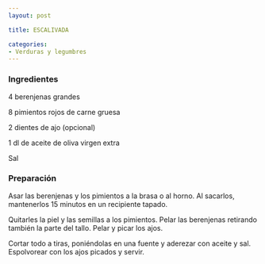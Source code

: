 ```yaml
---
layout: post

title: ESCALIVADA

categories:
- Verduras y legumbres
---
```

<h3>Ingredientes</h3>

4 berenjenas grandes

8 pimientos rojos de carne gruesa

2 dientes de ajo (opcional)

1 dl de aceite de oliva virgen extra

Sal

<h3>Preparación</h3>

Asar las berenjenas y los pimientos a la brasa o al horno. Al sacarlos, mantenerlos 15 minutos en un recipiente tapado.

Quitarles la piel y las semillas a los pimientos. Pelar las berenjenas retirando también la parte del tallo. Pelar y picar los ajos.

Cortar todo a tiras, poniéndolas en una fuente y aderezar con aceite y sal. Espolvorear con los ajos picados y servir.